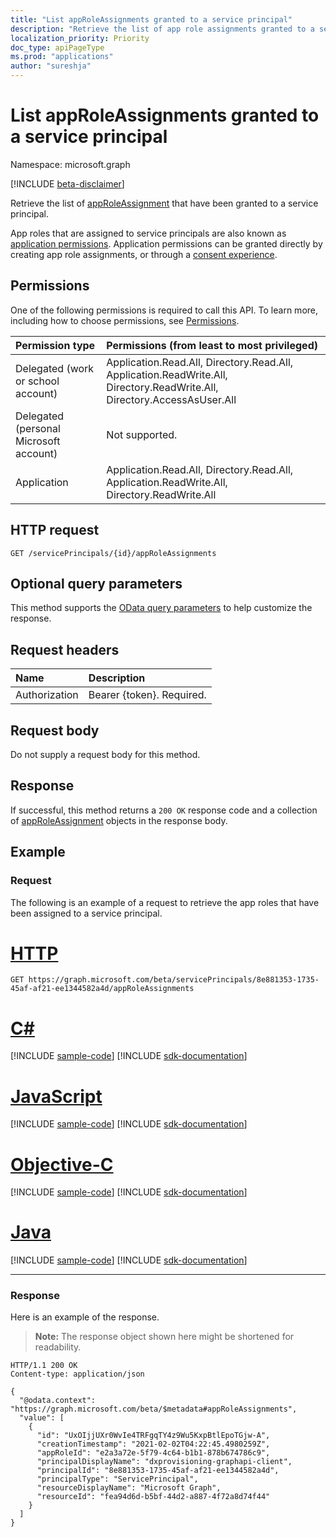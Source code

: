 ```yaml
---
title: "List appRoleAssignments granted to a service principal"
description: "Retrieve the list of app role assignments granted to a service principal."
localization_priority: Priority
doc_type: apiPageType
ms.prod: "applications"
author: "sureshja"
---
```


# List appRoleAssignments granted to a service principal

Namespace: microsoft.graph

[!INCLUDE [beta-disclaimer](../../includes/beta-disclaimer.md)]

Retrieve the list of [appRoleAssignment](../resources/approleassignment.md) that have been granted to a service principal.

App roles that are assigned to service principals are also known as [application permissions](/azure/active-directory/develop/v2-permissions-and-consent#permission-types). Application permissions can be granted directly by creating app role assignments, or through a [consent experience](/azure/active-directory/develop/application-consent-experience).

## Permissions

One of the following permissions is required to call this API. To learn more, including how to choose permissions, see [Permissions](/graph/permissions-reference).

|Permission type      | Permissions (from least to most privileged)              |
|:--------------------|:---------------------------------------------------------|
|Delegated (work or school account) | Application.Read.All, Directory.Read.All, Application.ReadWrite.All, Directory.ReadWrite.All, Directory.AccessAsUser.All  |
|Delegated (personal Microsoft account) | Not supported.    |
|Application | Application.Read.All, Directory.Read.All, Application.ReadWrite.All, Directory.ReadWrite.All |

## HTTP request

<!-- { "blockType": "ignored" } -->
```http
GET /servicePrincipals/{id}/appRoleAssignments
```

## Optional query parameters

This method supports the [OData query parameters](/graph/query-parameters) to help customize the response.

## Request headers

| Name           | Description                |
|:---------------|:---------------------------|
| Authorization  | Bearer {token}. Required.  |

## Request body

Do not supply a request body for this method.

## Response

If successful, this method returns a `200 OK` response code and a collection of [appRoleAssignment](../resources/approleassignment.md) objects in the response body.

## Example

### Request

The following is an example of a request to retrieve the app roles that have been assigned to a service principal.


# [HTTP](#tab/http)
<!-- {
  "blockType": "request",
  "name": "serviceprincipal_get_approleassignments"
}-->

```msgraph-interactive
GET https://graph.microsoft.com/beta/servicePrincipals/8e881353-1735-45af-af21-ee1344582a4d/appRoleAssignments
```
# [C#](#tab/csharp)
[!INCLUDE [sample-code](../includes/snippets/csharp/serviceprincipal-get-approleassignments-csharp-snippets.md)]
[!INCLUDE [sdk-documentation](../includes/snippets/snippets-sdk-documentation-link.md)]

# [JavaScript](#tab/javascript)
[!INCLUDE [sample-code](../includes/snippets/javascript/serviceprincipal-get-approleassignments-javascript-snippets.md)]
[!INCLUDE [sdk-documentation](../includes/snippets/snippets-sdk-documentation-link.md)]

# [Objective-C](#tab/objc)
[!INCLUDE [sample-code](../includes/snippets/objc/serviceprincipal-get-approleassignments-objc-snippets.md)]
[!INCLUDE [sdk-documentation](../includes/snippets/snippets-sdk-documentation-link.md)]

# [Java](#tab/java)
[!INCLUDE [sample-code](../includes/snippets/java/serviceprincipal-get-approleassignments-java-snippets.md)]
[!INCLUDE [sdk-documentation](../includes/snippets/snippets-sdk-documentation-link.md)]

---


### Response

Here is an example of the response. 

> **Note:** The response object shown here might be shortened for readability.

<!-- {
  "blockType": "response",
  "truncated": true,
  "@odata.type": "microsoft.graph.appRoleAssignment",
  "isCollection": true
} -->

```http
HTTP/1.1 200 OK
Content-type: application/json

{
  "@odata.context": "https://graph.microsoft.com/beta/$metadata#appRoleAssignments",
  "value": [
    {
      "id": "UxOIjjUXr0WvIe4TRFgqTY4z9Wu5KxpBtlEpoTGjw-A",
      "creationTimestamp": "2021-02-02T04:22:45.4980259Z",
      "appRoleId": "e2a3a72e-5f79-4c64-b1b1-878b674786c9",
      "principalDisplayName": "dxprovisioning-graphapi-client",
      "principalId": "8e881353-1735-45af-af21-ee1344582a4d",
      "principalType": "ServicePrincipal",
      "resourceDisplayName": "Microsoft Graph",
      "resourceId": "fea94d6d-b5bf-44d2-a887-4f72a8d74f44"
    }
  ]
}
```

<!-- uuid: 8fcb5dbc-d5aa-4681-8e31-b001d5168d79
2015-10-25 14:57:30 UTC -->
<!--
{
  "type": "#page.annotation",
  "description": "List appRoleAssignments",
  "keywords": "",
  "section": "documentation",
  "tocPath": "",
  "suppressions": [
  ]
}
-->
